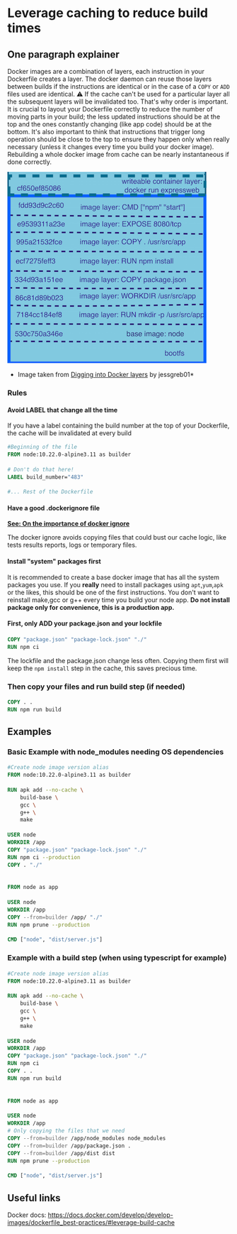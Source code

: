 # Leverage caching to reduce build times

## One paragraph explainer

Docker images are a combination of layers, each instruction in your Dockerfile creates a layer. The docker daemon can reuse those layers between builds if the instructions are identical or in the case of a `COPY` or `ADD` files used are identical. ⚠️ If the cache can't be used for a particular layer all the subsequent layers will be invalidated too. That's why order is important. It is crucial to layout your Dockerfile correctly to reduce the number of moving parts in your build; the less updated instructions should be at the top and the ones constantly changing (like app code) should be at the bottom. It's also important to think that instructions that trigger long operation should be close to the top to ensure they happen only when really necessary (unless it changes every time you build your docker image). Rebuilding a whole docker image from cache can be nearly instantaneous if done correctly.

![Docker layers](/assets/images/docker_layers_schema.png)

* Image taken from [Digging into Docker layers](https://medium.com/@jessgreb01/digging-into-docker-layers-c22f948ed612) by jessgreb01*

### Rules

#### Avoid LABEL that change all the time 

If you have a label containing the build number at the top of your Dockerfile, the cache will be invalidated at every build 

```Dockerfile
#Beginning of the file
FROM node:10.22.0-alpine3.11 as builder

# Don't do that here!
LABEL build_number="483"

#... Rest of the Dockerfile
```

#### Have a good .dockerignore file

[**See: On the importance of docker ignore**](/sections/docker/docker-ignore.md)

The docker ignore avoids copying files that could bust our cache logic, like tests results reports, logs or temporary files.

#### Install "system" packages first

It is recommended to create a base docker image that has all the system packages you use. If you **really** need to install packages using `apt`,`yum`,`apk` or the likes, this should be one of the first instructions. You don't want to reinstall make,gcc or g++ every time you build your node app.
**Do not install package only for convenience, this is a production app.**

#### First, only ADD your package.json and your lockfile

```Dockerfile
COPY "package.json" "package-lock.json" "./"
RUN npm ci
```

The lockfile and the package.json change less often. Copying them first will keep the `npm install` step in the cache, this saves precious time. 

### Then copy your files and run build step (if needed) 

```Dockerfile
COPY . .
RUN npm run build
```

## Examples

### Basic Example with node_modules needing OS dependencies
```Dockerfile
#Create node image version alias
FROM node:10.22.0-alpine3.11 as builder

RUN apk add --no-cache \
    build-base \
    gcc \
    g++ \
    make

USER node
WORKDIR /app
COPY "package.json" "package-lock.json" "./"
RUN npm ci --production
COPY . "./"


FROM node as app

USER node
WORKDIR /app
COPY --from=builder /app/ "./"
RUN npm prune --production

CMD ["node", "dist/server.js"]
```


### Example with a build step (when using typescript for example)
```Dockerfile
#Create node image version alias
FROM node:10.22.0-alpine3.11 as builder

RUN apk add --no-cache \
    build-base \
    gcc \
    g++ \
    make

USER node
WORKDIR /app
COPY "package.json" "package-lock.json" "./"
RUN npm ci
COPY . .
RUN npm run build


FROM node as app

USER node
WORKDIR /app
# Only copying the files that we need
COPY --from=builder /app/node_modules node_modules
COPY --from=builder /app/package.json .
COPY --from=builder /app/dist dist
RUN npm prune --production

CMD ["node", "dist/server.js"]
```

## Useful links

Docker docs: https://docs.docker.com/develop/develop-images/dockerfile_best-practices/#leverage-build-cache